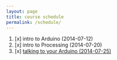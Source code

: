 ```yaml
---
layout: page
title: course schedule
permalink: /schedule/
---
```


1. [x] intro to Arduino (2014-07-12)
2. [x] intro to Processing (2014-07-20)
3. [x] [talking to your Arduino (2014-07-25)](lessonPlans/plan-2014-07-25.md)
